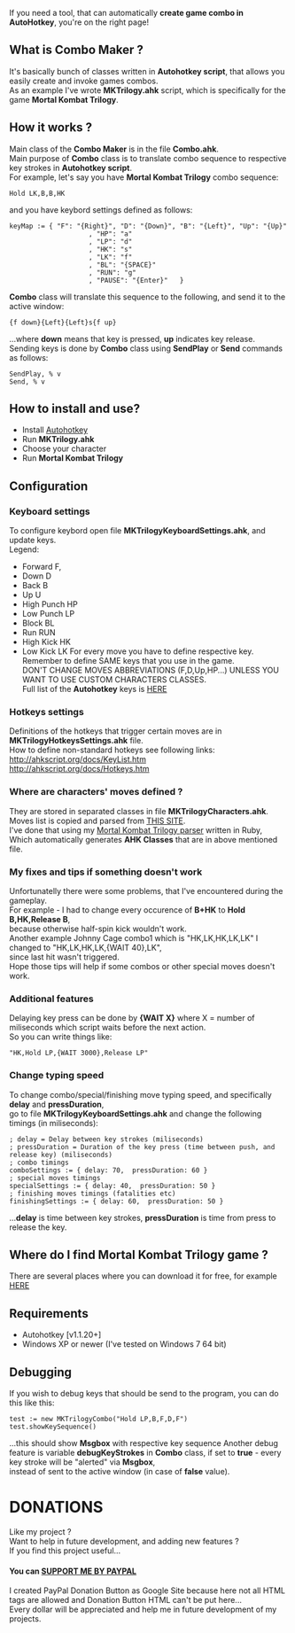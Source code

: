 If you need a tool, that can automatically **create game combo in AutoHotkey**, you're on the right page!<br />

## What is Combo Maker ?
It's basically bunch of classes written in **Autohotkey script**, that allows you easily create and invoke games combos.<br />
As an example I've wrote **MKTrilogy.ahk** script, which is specifically for the game **Mortal Kombat Trilogy**.<br />

## How it works ?
Main class of the **Combo Maker** is in the file **Combo.ahk**.<br />
Main purpose of **Combo** class is to translate combo sequence to respective key strokes in **Autohotkey script**. <br />
For example, let's say you have **Mortal Kombat Trilogy** combo sequence:
```
Hold LK,B,B,HK
```
and you have keybord settings defined as follows: <br />
```ahk
keyMap := { "F": "{Right}", "D": "{Down}", "B": "{Left}", "Up": "{Up}"
					, "HP": "a"
					, "LP": "d"
					, "HK": "s"
					, "LK": "f"
					, "BL": "{SPACE}"
					, "RUN": "g"
					, "PAUSE": "{Enter}"   }
```
**Combo** class will translate this sequence to the following, and send it to the active window:
```
{f down}{Left}{Left}s{f up}
```
...where **down** means that key is pressed, **up** indicates key release.<br />
Sending keys is done by **Combo** class using **SendPlay** or **Send** commands as follows:
```ahk
SendPlay, % v
Send, % v
```

## How to install and use?
 - Install <a href="http://ahkscript.org/">Autohotkey</a>
 - Run **MKTrilogy.ahk**
 - Choose your character
 - Run **Mortal Kombat Trilogy**
 
 
## Configuration

### Keyboard settings
To configure keybord open file **MKTrilogyKeyboardSettings.ahk**, and update keys.<br />
Legend:
- Forward F, 
- Down D
- Back B
- Up U
- High Punch HP
- Low Punch	LP
- Block	BL
- Run RUN
- High Kick	HK
- Low Kick LK
For every move you have to define respective key.<br />
Remember to define SAME keys that you use in the game. <br />
DON'T CHANGE MOVES ABBREVIATIONS (F,D,Up,HP...) UNLESS YOU WANT TO USE CUSTOM CHARACTERS CLASSES. <br />
Full list of the **Autohotkey** keys is <a href="http://ahkscript.org/docs/KeyList.htm">HERE</a>

### Hotkeys settings
Definitions of the hotkeys that trigger certain moves are in **MKTrilogyHotkeysSettings.ahk** file.<br />
How to define non-standard hotkeys see following links: <br />
<a href="http://ahkscript.org/docs/KeyList.htm">http://ahkscript.org/docs/KeyList.htm</a><br />
<a href="http://ahkscript.org/docs/Hotkeys.htm">http://ahkscript.org/docs/Hotkeys.htm</a><br />

### Where are characters' moves defined ?
They are stored in separated classes in file **MKTrilogyCharacters.ahk**.<br />
Moves list is copied and parsed from <a href="http://www.mksecrets.net/index.php?section=mkt&lang=eng&contentID=4000">THIS SITE</a>.<br />
I've done that using my <a href="//github.com/DominikStyp/Ruby-basics/tree/master/MortalKombatTrilogyHTMLParser">Mortal Kombat Trilogy parser</a> written in Ruby,<br />
Which automatically generates **AHK Classes** that are in above mentioned file.

### My fixes and tips if something doesn't work
Unfortunatelly there were some problems, that I've encountered during the gameplay.<br />
For example - I had to change every occurence of **B+HK** to **Hold B,HK,Release B**, <br />
because otherwise half-spin kick wouldn't work.<br />
Another example Johnny Cage combo1 which is "HK,LK,HK,LK,LK" I changed to "HK,LK,HK,LK,{WAIT 40},LK",<br />
since last hit wasn't triggered.<br />
Hope those tips will help if some combos or other special moves doesn't work.<br />

### Additional features
Delaying key press can be done by **{WAIT X}** where X = number of miliseconds which script waits before the next action.<br />
So you can write things like:<br />
```ahk
"HK,Hold LP,{WAIT 3000},Release LP"
```

### Change typing speed
To change combo/special/finishing move typing speed, and specifically **delay** and **pressDuration**,<br /> 
go to file **MKTrilogyKeyboardSettings.ahk** and change the following timings (in miliseconds): <br />
```ahk
; delay = Delay between key strokes (miliseconds)
; pressDuration = Duration of the key press (time between push, and release key) (miliseconds)
; combo timings
comboSettings := { delay: 70,  pressDuration: 60 }
; special moves timings
specialSettings := { delay: 40,  pressDuration: 50 }
; finishing moves timings (fatalities etc)
finishingSettings := { delay: 60,  pressDuration: 50 }
```
...**delay** is time between key strokes, **pressDuration** is time from press to release the key.


## Where do I find Mortal Kombat Trilogy game ?
There are several places where you can download it for free, for example <a href="http://www.abandonia.com/en/games/28511/mortal+kombat+trilogy.html">HERE</a> 

## Requirements
- Autohotkey [v1.1.20+]
- Windows XP or newer (I've tested on Windows 7 64 bit)

## Debugging
If you wish to debug keys that should be send to the program, you can do this like this:
```ahk
test := new MKTrilogyCombo("Hold LP,B,F,D,F")
test.showKeySequence()
```
...this should show **Msgbox** with respective key sequence
Another debug feature is variable **debugKeyStrokes** in **Combo** class, if set to **true** - every key stroke will be "alerted" via **Msgbox**,<br />
instead of sent to the active window (in case of **false** value).

# DONATIONS
Like my project ?   
Want to help in future development, and adding new features ?   
If you find this project useful...  
#### You can <a href="https://sites.google.com/site/dominikdonationbutton/">SUPPORT ME BY PAYPAL</a>
I created PayPal Donation Button as Google Site because here not all HTML tags are allowed and Donation Button HTML can't be put here...  
Every dollar will be appreciated and help me in future development of my projects. 

